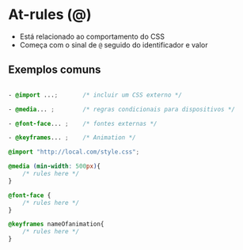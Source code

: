 # At-rules (@)

* Está relacionado ao comportamento do CSS
* Começa com o sinal de `@` seguido do identificador e valor

## Exemplos comuns

```css

- @import ...;       /* incluir um CSS externo */

- @media... ;        /* regras condicionais para dispositivos */

- @font-face... ;    /* fontes externas */

- @keyframes... ;    /* Animation */
```

```css
@import "http://local.com/style.css";

@media (min-width: 500px){
    /* rules here */
}

@font-face {
    /* rules here */
}

@keyframes nameOfanimation{
    /* rules here */
}